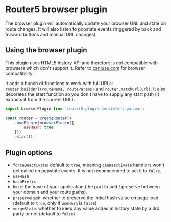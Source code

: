 # Router5 browser plugin

The browser plugin will automatically update your browser URL and state on route changes. It will also listen to popstate events (triggered by back and forward buttons and manual URL changes).

## Using the browser plugin

This plugin uses HTML5 history API and therefore is not compatible with browsers which don't support it. Refer to [caniuse.com](http://caniuse.com/#search=history) for browser compatibility.

It adds a bunch of functions to work with full URLs: `router.buildUrl(routeName, routeParams)` and `router.matchUrl(url)`. It also decorates the start function so you don't have to supply any start path (it extracts it from the current URL).

```js
import browserPlugin from 'router5-plugin-persistent-params';

const router = createRouter()
    .usePlugin(browserPlugin({
        useHash: true
    }))
    .start();
```

## Plugin options

* `forceDeactivate`: default to `true`, meaning `canDeactivate` handlers won't get called on popstate events. It is not recommended to set it to `false`.
* `useHash`
* `hashPrefix`
* `base`: the base of your application (the part to add / preserve between your domain and your route paths).
* `preserveHash`: whether to preserve the initial hash value on page load (default to `true`, only if `useHash` is `false`)
* `mergeState`: whether to keep any value added in history state by a 3rd party or not (default to `false`)
